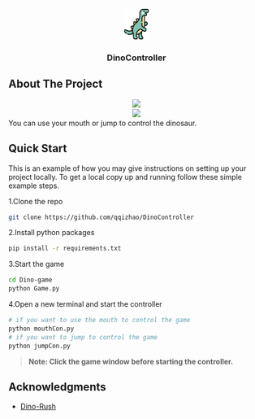 <!-- PROJECT LOGO -->
<br />
<div align="center">
  <img src="src/logo.png" alt="logo" width="50" height="60">

<h3 align="center">DinoController</h3>

</div>


<!-- ABOUT THE PROJECT -->
## About The Project
<!-- 使用markdown的video标签来插入视频 -->
<div align="center">
<img src="src/demo1.gif" width="600" ></img>
</div>
<div align="center">
<img src="src/demo2.gif" width="600" ></img>
</div>
You can use your mouth or jump to control the dinosaur.


## Quick Start

This is an example of how you may give instructions on setting up your project locally.
To get a local copy up and running follow these simple example steps.


1.Clone the repo
```bash
git clone https://github.com/qqizhao/DinoController
```

2.Install python packages
```bash
pip install -r requirements.txt
```

3.Start the game
```bash
cd Dino-game  
python Game.py
```

4.Open a new terminal and start the controller
```bash
# if you want to use the mouth to control the game
python mouthCon.py  
# if you want to jump to control the game
python jumpCon.py
```
> **Note: Click the game window before starting the controller.**



<!-- ACKNOWLEDGMENTS -->
## Acknowledgments

* [Dino-Rush](https://github.com/SlenderData/Dino-Rush)


